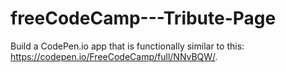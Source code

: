 # freeCodeCamp---Tribute-Page
Build a CodePen.io app that is functionally similar to this: https://codepen.io/FreeCodeCamp/full/NNvBQW/.
